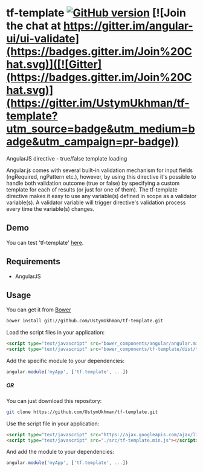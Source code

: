 # tf-template [![GitHub version](https://badge.fury.io/gh/UstymUkhman%2Ftf-template.svg)](https://badge.fury.io/gh/UstymUkhman%2Ftf-template) [![Join the chat at https://gitter.im/angular-ui/ui-validate](https://badges.gitter.im/Join%20Chat.svg)]([![Gitter](https://badges.gitter.im/Join%20Chat.svg)](https://gitter.im/UstymUkhman/tf-template?utm_source=badge&utm_medium=badge&utm_campaign=pr-badge))

AngularJS directive - true/false template loading

Angular.js comes with several built-in validation mechanism for input fields (ngRequired, ngPattern etc.), however, by using this directive
it's possible to handle both validation outcome (true or false) by specifying a custom template for each of results (or just for one of them). 
The tf-template directive makes it easy to use any variable(s) defined in scope as a validator variable(s). A validator variable will trigger
directive's validation process every time the variable(s) changes.

## Demo

You can test 'tf-template' [here](http://ustymukhman.github.io/tf-template/demo.html).


## Requirements

- AngularJS


## Usage

You can get it from [Bower](http://bower.io/)

```sh
bower install git://github.com/UstymUkhman/tf-template.git
```

Load the script files in your application:

```html
<script type="text/javascript" src="bower_components/angular/angular.min.js"></script>
<script type="text/javascript" src="bower_components/tf-template/dist/tf-template.min.js"></script>
```

Add the specific module to your dependencies:

```javascript
angular.module('myApp', ['tf.template', ...])
```

##### OR

You can just download this repository:

```sh
git clone https://github.com/UstymUkhman/tf-template.git
```

Use the script file in your application:

```html
<script type="text/javascript" src="https://ajax.googleapis.com/ajax/libs/angularjs/1.4.7/angular.min.js"></script>
<script type="text/javascript" src="./src/tf-template.min.js"></script>
```

And add the module to your dependencies:

```javascript
angular.module('myApp', ['tf.template', ...])
```
